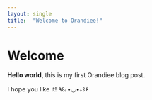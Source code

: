 ```yaml
---
layout: single
title:  "Welcome to Orandiee!"
---
```


# Welcome

**Hello world**, this is my first Orandiee blog post.

I hope you like it! ٩꒰｡•◡•｡꒱۶
